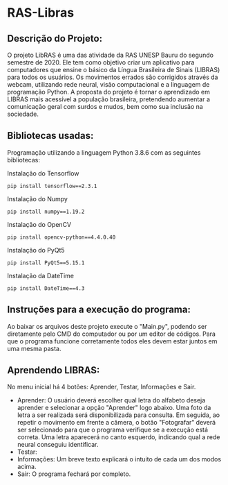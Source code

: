 # RAS-Libras

## Descrição do Projeto:

O projeto LibRAS é uma das atividade da RAS UNESP Bauru do segundo semestre de 2020. Ele tem como objetivo criar um aplicativo para computadores que ensine o básico da Língua Brasileira de Sinais (LIBRAS) para todos os usuários. Os movimentos errados são corrigidos através da webcam, utilizando rede neural, visão computacional e a linguagem de programação Python. A proposta do projeto é tornar o aprendizado em LIBRAS mais acessível a população brasileira, pretendendo aumentar a comunicação geral com surdos e mudos, bem como sua inclusão na sociedade.

## Bibliotecas usadas:

Programação utilizando a linguagem Python 3.8.6 com as seguintes bibliotecas:

Instalação do Tensorflow
```
pip install tensorflow==2.3.1
```
Instalação do Numpy
```
pip install numpy==1.19.2
```
Instalação do OpenCV
```
pip install opencv-python==4.4.0.40
```
Instalação do PyQt5
```
pip install PyQt5==5.15.1
```
Instalação da DateTime
```
pip install DateTime==4.3
```
## Instruções para a execução do programa:

Ao baixar os arquivos deste projeto execute o "Main.py", podendo ser diretamente pelo CMD do computador ou por um editor de códigos. Para que o programa funcione corretamente todos eles devem estar juntos em uma mesma pasta.

## Aprendendo LIBRAS:

No menu inicial há 4 botões: Aprender, Testar, Informações e Sair.
- Aprender: O usuário deverá escolher qual letra do alfabeto deseja aprender e selecionar a opção "Aprender" logo abaixo. Uma foto da letra a ser realizada será disponibilizada para consulta. Em seguida, ao repetir o movimento em frente a câmera, o botão "Fotografar" deverá ser selecionado para que o programa verifique se a execução está correta. Uma letra aparecerá no canto esquerdo, indicando qual a rede neural conseguiu identificar.
- Testar:
- Informações: Um breve texto explicará o intuito de cada um dos modos acima.
- Sair: O programa fechará por completo.
